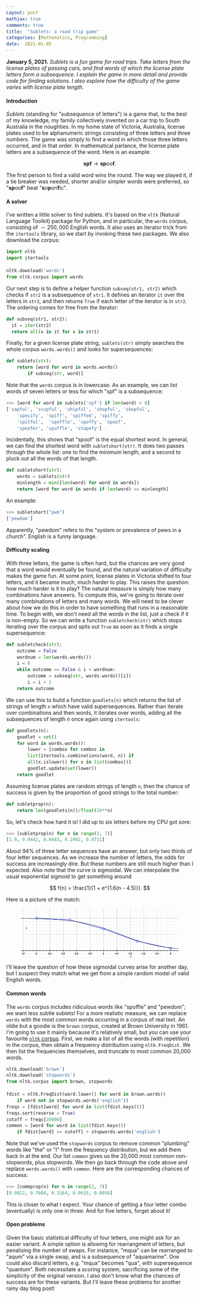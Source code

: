 ```yaml
---
Layout: post
mathjax: true
comments: true
title:  "Sublets: a road trip game"
categories: [Mathematics, Programming]
date:  2021-01-05
---
```


**January 5, 2021.** *Sublets is a fun game for road trips. Take
  letters from the license plates of passing cars, and find words of
  which the license plate letters form a subsequence. I explain the
  game in more detail and provide code for finding solutions. I also
  explore how the difficulty of the game varies with license plate length.*

#### Introduction

*Sublets* (standing for "subsequence of letters") is a game that, to
the best of my knowledge, my family collectively invented on a car
trip to South Australia in the noughties.
In my home state of Victoria, Australia,
license plates used to be alphanumeric strings consisting of three
letters and three numbers.
The game was simply to find a word in which those three letters
occurred, and in
that order.
In mathematical parlance, the license plate letters are a subsequence
of the word.
Here is an example:

$$
\mathbf{spf} \to \mathbf{sp}\text{oo}\mathbf{f}.
$$

The first person to find a valid word wins the round.
The way we played it, if a tie breaker was needed, shorter and/or
simpler words were preferred, so "**sp**oo**f**" beat "**s**o**p**ori**f**ic".

#### A solver

I've written a little solver to find sublets.
It's based on the `nltk` (Natural Language Toolkit) package for Python,
and in particular, the `words` corpus, consisting of $\sim 250,000$
English words.
It also uses an iterator trick from the `itertools` library, so we
start by invoking these two packages.
We also download the corpus:

```python
import nltk
import itertools

nltk.download('words')
from nltk.corpus import words
```

Our next step is to define a helper function `subseq(str1, str2)`
which checks if `str2` is a subsequence of `str1`.
It defines an iterator `it` over the letters in `str2`, and then
returns `True` if each letter of the iterator is in `str2`.
The ordering comes for free from the iterator:

```python
def subseq(str1, str2):
  it = iter(str2)
  return all(x in it for x in str1)
```

Finally, for a given license plate string, `sublets(str)` simply
searches the whole corpus `words.words()` and looks for supersequences:

```python
def sublets(str):
    return [word for word in words.words()
		if subseq(str, word)]
```

Note that the `words` corpus is in lowercase.
As an example, we can list words of seven letters or less for which
"spf" is a subsequence:

```python
>>> [word for word in sublets('spf') if len(word) < 8]
['sapful', 'scupful', 'shipful', 'shopful', 'skepful', 
	'specify', 'spiff', 'spiffed', 'spiffy',
	'spitful',  'spoffle', 'spoffy', 'spoof',
	'spoofer', 'spuffle', 'stupefy']
```

Incidentally, this shows that "spoof" is the equal shortest word.
In general, we can find the shortest word with `subletshort(str)`. It does two passes through
the whole list: one to find the minimum length, and a second to pluck
out all the words of that length.

```python
def subletshort(str):
    words = sublets(str)
    minlength = min([len(word) for word in words])
    return [word for word in words if len(word) == minlength]
```

An example:

```python
>>> subletshort("pwm")
['pewdom']
```

Apparently, "pewdom" refers to the "system or prevalence of pews in a
church". English is a funny language.

#### Difficulty scaling

With three letters, the game is often hard, but the chances are very
good that a word would eventually be found, and the natural variation
of difficulty makes the game fun.
At some point, license plates in Victoria shifted to four letters, and
it became much, much harder to play.
This raises the question: how much harder is it to play?
The natural measure is simply how many combinations have answers.
To compute this, we're going to iterate over many combinations of
letters and many words.
We will need to be clever about how we do this in order to have
something that runs in a reasonable time.
To begin with, we don't need all the words in the list, just a check
if it is non-empty.
So we can write a function `subletcheck(str)` which stops iterating over
the corpus and spits out `True` as soon as it finds a single supersequence:

```python
def subletcheck(str):
    outcome = False
    wordnum = len(words.words())
    i = 0
    while outcome == False & i < wordnum:
        outcome = subseq(str, words.words()[i])
        i = i + 1
    return outcome
```

We can use this to build a function `goodlets(n)` which returns the
list of strings of length `n` which have valid supersequences.
Rather than iterate over combinations and then words, it iterates over
words, adding all the subsequences of length $n$ once again using `itertools`:

```python
def goodlets(n):
    goodlet = set()
    for word in words.words():
        lower = [combos for combos in
		list(itertools.combinations(word, n)) if
		all(x.islower() for x in list(combos))]
        goodlet.update(set(lower))
    return goodlet
```

Assuming license plates are random strings of length `n`, then the
chance of success is given by the proportion of good strings to the
total number:

```python
def subletprop(n):
    return len(goodlets(n))/float(26**n)
```

So, let's check how hard it is!
I did up to six letters before my CPU got sore:

```python
>>> [subletprop(n) for n in range(2, 7)]
[1.0, 0.9442, 0.6683, 0.2902, 0.0711]
```

About 94% of three letter sequences have an answer, but only two
thirds of four letter sequences.
As we increase the number of letters, the odds for success are
increasingly dire.
But these numbers are still much higher than I expected.
Also note that the curve is sigmoidal.
We can interpolate the usual exponential sigmoid to get something
around

$$
f(n) = \frac{1}{1 + e^{1.6(n - 4.5)}}.
$$

Here is a picture of the match:

<figure>
    <div style="text-align:center"><img src
    ="/images/posts/sigmoid-sublet.png"/>
	</div>
	</figure>

I'll leave the question of how these sigmoidal curves arise for another
day, but I suspect they match what we get from a simple random model
of valid English words.

#### Common words

The `words` corpus includes ridiculous words like "spoffle" and
"pewdom"; we want less subtle sublets!
For a more realistic measure, we can replace `words` with
the most common words occurring in a corpus of real text.
An oldie but a goodie is the `brown` corpus, created at Brown
University in 1961.
I'm going to use it mainly because it's relatively small, but you can
use your favourite [`nltk` corpus](http://www.nltk.org/book/ch02.html).
First, we make a list of all the words (with repetition) in the
corpus, then obtain a frequency distribution using `nltk.FreqDist`.
We then list the frequencies themselves, and truncate to most common
20,000 words.

```python
nltk.download('brown')
nltk.download('stopwords')
from nltk.corpus import brown, stopwords

fdist = nltk.FreqDist(word.lower() for word in brown.words()
	if word not in stopwords.words('english'))
freqs = [fdist[word] for word in list(fdist.keys())]
freqs.sort(reverse = True)
cutoff = freqs[20000]
common = [word for word in list(fdist.keys())
	if fdist[word] >= cutoff] + stopwords.words('english')
```

Note that we've used the `stopwords` corpus to remove common
"plumbing" words like "the" or "I" from the frequency distribution,
but we add them back in at the end.
Our list `common` gives us the 20,000 most common
non-stopwords, plus stopwords.
We then go back through the code above and replace `words.words()`
with `common`.
Here are the corresponding chances of success:

```python
>>> [commprop(n) for n in range(2, 7)]
[0.9822, 0.7606, 0.3264, 0.0635, 0.0056]
```

This is closer to what I expect. Your chance of getting a four letter
combo (eventually) is only one in three.
And for five letters, forget about it!

#### Open problems

Given the basic statistical difficulty of four letters, one might ask
for an easier variant.
A simple option is allowing for rearrangment of letters, but
penalising the number of swaps.
For instance, "mqua" can be rearranged to "aqum" via a single swap,
and is a subsequence of "aquamarine".
One could also discard letters, e.g. "mqua" becomes "qua", with
supersequence "quantum".
Both necessitate a scoring system, sacrificing some of the simplicity of the original version.
I also don't know what the chances of success are for these variants.
But I'll leave these problems for another rainy day blog post!
